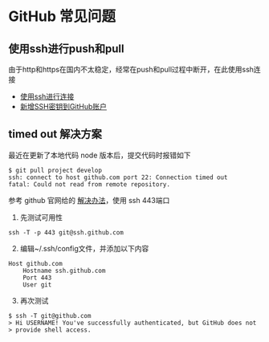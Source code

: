 # GitHub 常见问题
## 使用ssh进行push和pull
由于http和https在国内不太稳定，经常在push和pull过程中断开，在此使用ssh连接

- [使用ssh进行连接](https://docs.github.com/zh/authentication/connecting-to-github-with-ssh/generating-a-new-ssh-key-and-adding-it-to-the-ssh-agent?platform=linux)
- [新增SSH密钥到GitHub账户](https://docs.github.com/zh/authentication/connecting-to-github-with-ssh/adding-a-new-ssh-key-to-your-github-account)

## timed out 解决方案

最近在更新了本地代码 node 版本后，提交代码时报错如下
```
$ git pull project develop
ssh: connect to host github.com port 22: Connection timed out
fatal: Could not read from remote repository.
```
参考 github 官网给的 [解决办法](https://help.github.com/en/github/authenticating-to-github/using-ssh-over-the-https-port)，使用 ssh 443端口

1. 先测试可用性
```
ssh -T -p 443 git@ssh.github.com
```
2. 编辑~/.ssh/config文件，并添加以下内容
```
Host github.com
    Hostname ssh.github.com
    Port 443
    User git
```
3. 再次测试
```
$ ssh -T git@github.com
> Hi USERNAME! You've successfully authenticated, but GitHub does not
> provide shell access.
```